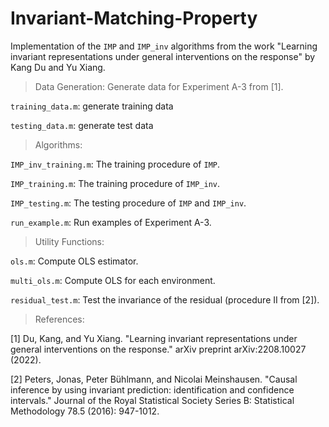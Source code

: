 # Invariant-Matching-Property

Implementation of the `IMP` and `IMP_inv` algorithms from the work 
"Learning invariant representations under general interventions on the response" by Kang Du and Yu Xiang.

>Data Generation: Generate data for Experiment A-3 from [1].

`training_data.m`: generate training data 

`testing_data.m`: generate test data 



>Algorithms:

`IMP_inv_training.m`: The training procedure of `IMP`.  

`IMP_training.m`: The training procedure of `IMP_inv`.  

`IMP_testing.m`: The testing procedure of `IMP` and `IMP_inv`. 

`run_example.m`: Run examples of Experiment A-3.



>Utility Functions:


`ols.m`: Compute OLS estimator.

`multi_ols.m`: Compute OLS for each environment. 

`residual_test.m`: Test the invariance of the residual (procedure II from [2]). 

>References:

[1] Du, Kang, and Yu Xiang. "Learning invariant representations under general interventions on the response." arXiv preprint arXiv:2208.10027 (2022).

[2] Peters, Jonas, Peter Bühlmann, and Nicolai Meinshausen. "Causal inference by using invariant prediction: identification and confidence intervals." Journal of the Royal Statistical Society Series B: Statistical Methodology 78.5 (2016): 947-1012.

